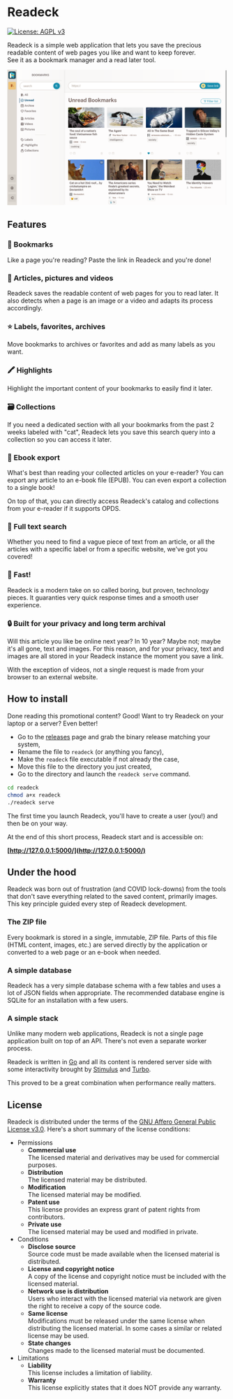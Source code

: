 # Readeck

[![License: AGPL v3](https://img.shields.io/badge/License-AGPL_v3-blue.svg)](https://www.gnu.org/licenses/agpl-3.0)

Readeck is a simple web application that lets you save the
precious readable content of web pages you like and want to keep
forever. \
See it as a bookmark manager and a read later tool.

![Readeck Bookmark List](./screenshots/bookmark-list.png)

## Features

### 🔖 Bookmarks

Like a page you're reading? Paste the link in Readeck and you're done!


### 📸 Articles, pictures and videos

Readeck saves the readable content of web pages for you to read later. It also detects when a page is an image or a video and adapts its process accordingly.


### ⭐ Labels, favorites, archives

Move bookmarks to archives or favorites and add as many labels as you want.


### 🖍️ Highlights

Highlight the important content of your bookmarks to easily find it later.


### 🗃️ Collections

If you need a dedicated section with all your bookmarks from the past 2 weeks labeled with "cat", Readeck lets you save this search query into a collection so you can access it later.


### 📖 Ebook export

What's best than reading your collected articles on your e-reader? You can export any article to an e-book file (EPUB). You can even export a collection to a single book!

On top of that, you can directly access Readeck's catalog and collections from your e-reader if it supports OPDS.


### 🔎 Full text search

Whether you need to find a vague piece of text from an article, or all the articles with a specific label or from a specific website, we've got you covered!


### 🚀 Fast!

Readeck is a modern take on so called boring, but proven, technology pieces. It guaranties very quick response times and a smooth user experience.


### 🔒 Built for your privacy and long term archival

Will this article you like be online next year? In 10 year? Maybe not; maybe it's all gone, text and images. For this reason, and for your privacy, text and images are all stored in your Readeck instance the moment you save a link.

With the exception of videos, not a single request is made from your browser to an external website.

## How to install

Done reading this promotional content? Good! Want to try Readeck on your laptop or a server? Even better!

- Go to the [releases](https://codeberg.org/readeck/readeck/releases) page and grab the binary release matching your system,
- Rename the file to `readeck` (or anything you fancy),
- Make the `readeck` file executable if not already the case,
- Move this file to the directory you just created,
- Go to the directory and launch the `readeck serve` command.


```bash
cd readeck
chmod a+x readeck
./readeck serve
```

The first time you launch Readeck, you'll have to create a user (you!) and then be on your way.

At the end of this short process, Readeck start and is accessible on:

**[http://127.0.0.1:5000/](http://127.0.0.1:5000/)**


## Under the hood

Readeck was born out of frustration (and COVID lock-downs) from the tools that don't save everything related to the saved content, primarily images.
This key principle guided every step of Readeck development.

### The ZIP file

Every bookmark is stored in a single, immutable, ZIP file. Parts of this file (HTML content, images, etc.) are served directly by the application or converted to a web page or an e-book when needed.

### A simple database

Readeck has a very simple database schema with a few tables and uses a lot of JSON fields when appropriate. The recommended database engine is SQLite for an installation with a few users.

### A simple stack

Unlike many modern web applications, Readeck is not a single page application built on top of an API. There's not even a separate worker process.

Readeck is written in [Go](https://go.dev/) and all its content is rendered server side with some interactivity brought by [Stimulus](https://stimulus.hotwired.dev/) and [Turbo](https://turbo.hotwired.dev/).

This proved to be a great combination when performance really matters.


## License

Readeck is distributed under the terms of the [GNU Affero General Public License v3.0](https://www.gnu.org/licenses/agpl-3.0.html). Here's a short summary of the license conditions:

- Permissions
  - **Commercial use** \
      The licensed material and derivatives may be used for commercial purposes.
  - **Distribution** \
      The licensed material may be distributed.
  - **Modification** \
      The licensed material may be modified.
  - **Patent use** \
      This license provides an express grant of patent rights from contributors.
  - **Private use** \
      The licensed material may be used and modified in private.
- Conditions
  - **Disclose source** \
    Source code must be made available when the licensed material is distributed.
  - **License and copyright notice** \
    A copy of the license and copyright notice must be included with the licensed material.
  - **Network use is distribution** \
    Users who interact with the licensed material via network are given the right to receive a copy of the source code.
  - **Same license** \
    Modifications must be released under the same license when distributing the licensed material. In some cases a similar or related license may be used.
  - **State changes** \
    Changes made to the licensed material must be documented.
- Limitations
  - **Liability** \
    This license includes a limitation of liability.
  - **Warranty** \
    This license explicitly states that it does NOT provide any warranty.
